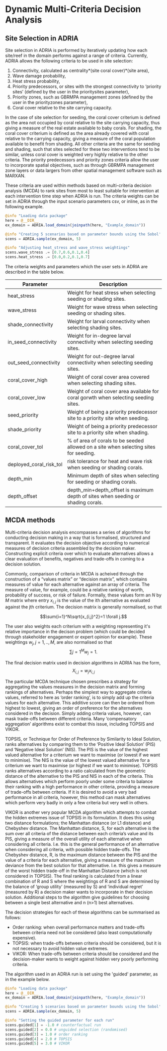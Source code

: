 # Dynamic Multi-Criteria Decision Analysis

## Site Selection in ADRIA
Site selection in ADRIA is performed by iteratively updating how each site/reef in the domain performs against a range of criteria. Currently, ADRIA allows the following criteria to be used in site selection:
1.	Connectivity, calculated as centrality*(site coral cover)*(site area),
2. 	Wave damage probability,
3.	Heat stress probability,
4.	Priority predecessors, or sites with the strongest connectivity to ‘priority sites’ (defined by the user in the prioritysites parameter),
5.	Priority zones, such as GBRMPA management zones (defined by the user in the priorityzones parameter),
6.	Coral cover relative to the site carrying capacity.

In the case of site selection for seeding, the coral cover criterium is defined as the area not occupied by coral relative to the site carrying capacity, thus giving a measure of the real estate available to baby corals. For shading, the coral cover criterium is defined as the area already covered with coral relative to the carrying capacity, giving a measure of the coral population available to benefit from shading. All other criteria are the same for seeding and shading, such that sites selected for these two interventions tend to be similar, unless coral cover is weighted very highly relative to the other criteria. The priority predecessors and priority zones criteria allow the user to incorporate spatial objectives, such as through GBRMPA management zone layers or data largers from other spatial management software such as MARXAN.

These criteria are used within methods based on multi-criteria decision analysis (MCDA) to rank sites from most to least suitable for intervention at each intervention time step when ADRIA is run. The criteria weights can be set in ADRIA through the input scenario parameters csv, or inline, as in the following example.

```julia
@info "Loading data package"
here = @__DIR__
ex_domain = ADRIA.load_domain(joinpath(here, "Example_domain"))

@info "Creating 5 scenarios based on parameter bounds using the Sobol' method"
scens = ADRIA.sample(ex_domain, 5)

@info "Adjusting heat_stress and wave_stress weightings"
scens.wave_stress .= [0.7,0.6,0.1,0.4]
scens.heat_stress .= [0.0,0.2,0.1,0.7]

```
The criteria weights and parameters which the user sets in ADRIA are described in the table below.

|Parameter              |Description                                                                              |
|-----------------------|-----------------------------------------------------------------------------------------|
|heat_stress            |Weight for heat stress when selecting seeding or shading sites.                          |
|wave_stress            |Weight for wave stress when selecting seeding or shading sites.                          |
|shade_connectivity     |Weight for larval connectivity when selecting shading sites.                             | 
|in_seed_connectivity   |Weight for in-degree larval connectivity when selecting seeding sites.                   |
|out_seed_connectivity  |Weight for out-degree larval connectivity when selecting seeding sites.                  |
|coral_cover_high       |Weight of coral cover area covered when selecting shading sites.                         |
|coral_cover_low        |Weight of coral cover area available for coral gorwth when selecting seeding sites.      |
|seed_priority          |Weight of being a priority predecessor site to a priority site when seeding.             |
|shade_priority         |Weight of being a priority predecessor site to a priority site when shading.             |
|coral_cover_tol        |% of area of corals to be seeded allowed on a site when selecting sites for seeding.     |
|deployed_coral_risk_tol|risk tolerance for heat and wave risk when seeding or shading corals.                    |
|depth_min              |Minimum depth of sites when selecting for seeding or shading corals.                     |
|depth_offset           |depth_min+depth_offset is maximum depth of sites when seeding or shading corals.         |

## MCDA methods
Multi-criteria decision analysis encompasses a series of algorithms for conducting decision making in a way that is formalised, structured and transparent. It evaluates the decision objective according to numerical measures of decision criteria assembled by the decision maker. Constructing explicit criteria over which to evaluate alternatives allows a clear evaluation of benefits, negatives and trade-offs in coming to a decision solution.

Commonly, comparison of criteria in MCDA is acheived through the construction of a “values matrix” or “decision matrix”, which contains measures of value for each alternative against an array of criteria. The measure of value, for example, could be a relative ranking of worth, probability of success, or risk of failure. Formally, these values form an $N$ by $M$ matrix where entry $x_{i,j}$ is the value of the ith alternative as evaluated against the jth criterium. The decision matrix is generally normalised, so that

$$\sum{i=1}^N\sqrt{x_{i,j}^2}=1 \forall j.$$

The user also weights each criterium with a weighting representing it's relative importance in the decison problem (which could be decided through stakeholder engagement or expert opinion for example). These weightings $w_j, j =1,..,M$, are also normalised so that
$$\sum{j=1}^M w_j=1.$$

The final decision matrix used in decision algorithms in ADRIA has the form,
$$X_{i,j} = w_j x_{i,j}$$

The particular MCDA technique chosen prescribes a strategy for aggregating the values measures in the decision matrix and forming rankings of alternatives. Perhaps the simplest way to aggregate criteria values, referred to here as ‘order ranking’, is to simply add up the criteria values for each alternative. This additive score can then be ordered from highest to lowest, giving an order of preference for the alternatives considered in the decision. Simply adding criteria values, however, can mask trade-offs between different criteria. Many ‘compensatory aggregation’ algorithms exist to combat this issue, including TOPSIS and VIKOR. 


TOPSIS, or Technique for Order of Preference by Similarity to Ideal Solution, ranks alternatives by comparing them to the ‘Positive Ideal Solution’ (PIS) and ‘Negative Ideal Solution’ (NIS). The PIS is the value of the highest valued alternative for a criterium we want to maximise (or lowest if we want to minimise). The NIS is the value of the lowest valued alternative for a criterium we want to maximise (or highest if we want to minimise). TOPSIS ranks alternatives according to a ratio calculated from the geometric distance of the alternative to the PIS and NIS in each of the criteria. This allows alternatives which perform poorly under some criteria to balance their ranking with a high performance in other criteria, providing a measure of trade-offs between criteria. If it is desired to avoid a very bad performance in all criteria, however, this method can mask alternatives which perform very badly in only a few criteria but very well in others.

VIKOR is another very popular MCDA algorithm which attempts to combat the hidden extremes issue of TOPSIS in its formulation. It does this using two distance formulations; the Manhattan distance (or L1 distance) and Chebyshev distance. The Manhattan distance, S, for each alternative is the sum over all criteria of the distance between each criteria’s value and its PIS, giving a measure of the overall utility of each alternative when considering all criteria. I.e. this is the general performance of an alternative when considering all criteria, with possible hidden trade-offs. The Chebyshev distance, R, is the maximum distance between the PIS and the value of a criteria for each alternative, giving a measure of the maximum deviance from the best solution for that alternative. I.e. this gives a measure of the worst hidden trade-off in the Manhattan Distance (which is not considered in TOPSIS). The final ranking is calculated from a linear combination of R and S where the weightings of R and S are determined by the balance of ‘group utility’ (measured by S) and ‘individual regret’ (measured by R) a decision maker wants to incorporate in their decision solution. Additional steps to the algorithm give guidelines for choosing between a single best alternative and n (n>1) best alternatives.

The decision strategies for each of these algorithms can be summarised as follows:
* Order ranking: when overall performance matters and trade-offs between criteria need not be considered (also least computationally expensive).
* TOPSIS: when trade-offs between criteria should be considered, but it is not necessary to avoid hidden value extremes.
* VIKOR: When trade-offs between criteria should be considered and the decision-maker wants to weight against hidden very poorly performing criteria.

The algorithm used in an ADRIA run is set using the 'guided' parameter, as in the example below.

```julia
@info "Loading data package"
here = @__DIR__
ex_domain = ADRIA.load_domain(joinpath(here, "Example_domain"))

@info "Creating 5 scenarios based on parameter bounds using the Sobol' method"
scens = ADRIA.sample(ex_domain, 5)

@info "Setting the guided parameter for each run"
scens.guided[1] = -1.0 # counterfactual run
scens.guided[2] = 0.0 # unguided selection (randomised)
scens.guided[3] = 1.0 # order ranking
scens.guided[4] = 2.0 # TOPSIS
scens.guided[5] = 3.0 # VIKOR
```